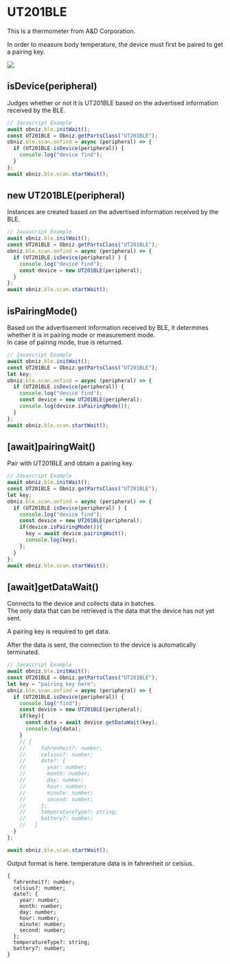 # UT201BLE
This is a thermometer from A&D Corporation.  

In order to measure body temperature, the device must first be paired to get a pairing key.  

![](./image.jpg)

## isDevice(peripheral)

Judges whether or not it is UT201BLE based on the advertised information received by the BLE.
```javascript
// Javascript Example
await obniz.ble.initWait();
const UT201BLE = Obniz.getPartsClass("UT201BLE");
obniz.ble.scan.onfind = async (peripheral) => {
  if (UT201BLE.isDevice(peripheral)) {
    console.log("device find");
  }
};
await obniz.ble.scan.startWait();

```

## new UT201BLE(peripheral)

Instances are created based on the advertised information received by the BLE.

```javascript
// Javascript Example
await obniz.ble.initWait();
const UT201BLE = Obniz.getPartsClass("UT201BLE");
obniz.ble.scan.onfind = async (peripheral) => {
  if (UT201BLE.isDevice(peripheral) ) {
    console.log("device find");
    const device = new UT201BLE(peripheral);
  }
};
await obniz.ble.scan.startWait();

```

## isPairingMode()

Based on the advertisement information received by BLE, it determines whether it is in pairing mode or measurement mode.  
In case of pairing mode, true is returned.

```javascript
// Javascript Example
await obniz.ble.initWait();
const UT201BLE = Obniz.getPartsClass("UT201BLE");
let key;
obniz.ble.scan.onfind = async (peripheral) => {
  if (UT201BLE.isDevice(peripheral)) {
    console.log("device find");
    const device = new UT201BLE(peripheral);
    console.log(device.isPairingMode());
  }
};
await obniz.ble.scan.startWait();
```

## [await]pairingWait()

Pair with UT201BLE and obtain a pairing key.

```javascript
// Javascript Example
await obniz.ble.initWait();
const UT201BLE = Obniz.getPartsClass("UT201BLE");
let key;
obniz.ble.scan.onfind = async (peripheral) => {
  if (UT201BLE.isDevice(peripheral) ) {
    console.log("device find");
    const device = new UT201BLE(peripheral);
    if(device.isPairingMode()){
      key = await device.pairingWait();
      console.log(key);
    };
  }
};
await obniz.ble.scan.startWait();

```


## [await]getDataWait()

Connects to the device and collects data in batches.  
The only data that can be retrieved is the data that the device has not yet sent.  

A pairing key is required to get data.  

After the data is sent, the connection to the device is automatically terminated.  

```javascript
// Javascript Example
await obniz.ble.initWait();
const UT201BLE = Obniz.getPartsClass("UT201BLE");
let key = "pairing key here";
obniz.ble.scan.onfind = async (peripheral) => {
  if (UT201BLE.isDevice(peripheral)) {
    console.log("find");
    const device = new UT201BLE(peripheral);
    if(key){
      const data = await device.getDataWait(key);
      console.log(data);
    }
    // {
    //     fahrenheit?: number;
    //     celsius?: number;
    //     date?: {
    //       year: number;
    //       month: number;
    //       day: number;
    //       hour: number;
    //       minute: number;
    //       second: number;
    //     };
    //     temperatureType?: string;
    //     battery?: number;
    //   }
  }
};

await obniz.ble.scan.startWait();

```


Output format is here. temperature data is in fahrenheit or celsius.

```
{
  fahrenheit?: number;
  celsius?: number;
  date?: {
    year: number;
    month: number;
    day: number;
    hour: number;
    minute: number;
    second: number;
  };
  temperatureType?: string;
  battery?: number;
}
```
